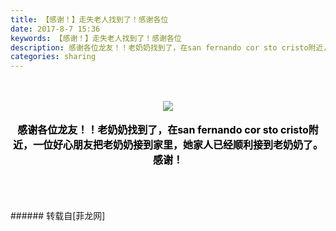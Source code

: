 ```yaml
---
title: 【感谢！】走失老人找到了！感谢各位
date: 2017-8-7 15:36
keywords: 【感谢！】走失老人找到了！感谢各位
description: 感谢各位龙友！！老奶奶找到了，在san fernando cor sto cristo附近，一位好心朋友把老奶奶接到家里，她家人已经顺利接到老奶奶了。感谢！
categories: sharing
---
```

<td class="t_f" id="postmessage_839852">

<br/>
<br/>
<div align="center">

<img aid="602683" data-cf-modified-812a3d563c874104184b5069-="" file="data/attachment/forum/201708/07/153255czw5fg5fx6490550.jpg.thumb.jpg" id="aimg_602683" inpost="1" onclick="" onmouseover="" src="http://www.flw.ph/data/attachment/forum/201708/07/153255czw5fg5fx6490550.jpg" style="cursor:pointer" zoomfile="data/attachment/forum/201708/07/153255czw5fg5fx6490550.jpg"/>


</div><br/>
<div align="center"><font size="3"><font color="#000000"><strong>感谢各位龙友！！老奶奶找到了，在san fernando cor sto cristo附近，一位好心朋友把老奶奶接到家里，她家人已经顺利接到老奶奶了。感谢！</strong></font></font></div><br/>
<br/>
<br/>
<br/>
</td>
###### 转载自[菲龙网]